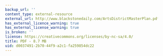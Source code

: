 ```yaml
---
backup_url: ''
content_type: external-resource
external_url: http://www.blackstonedaily.com/ArtsDistrictMasterPlan.pdf
has_external_licence_warning: true
has_external_license_warning: true
is_broken: ''
license: https://creativecommons.org/licenses/by-nc-sa/4.0/
title: PDF - 8.7 MB
uid: d0037491-2b70-44f9-a2c1-fa259854dc22
---
```

